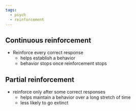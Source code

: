 ```yaml
---
tags:
  - psych
  - reinforcement
---
```

## Continuous reinforcement 
* Reinforce every correct response 
	* helps establish a behavior
	* behavior stops once reinforcement stops

## Partial reinforcement
* reinforce only after some correct responses 
	* helps maintain a behavior over a long stretch of time
	* less likely to go extinct 

